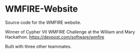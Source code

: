 # WMFIRE-Website

Source code for the WMFIRE website. 

Winner of Cypher VII WMFIRE Challenge at the William and Mary Hackathon. https://devpost.com/software/wmfire

Built with three other teammates. 
